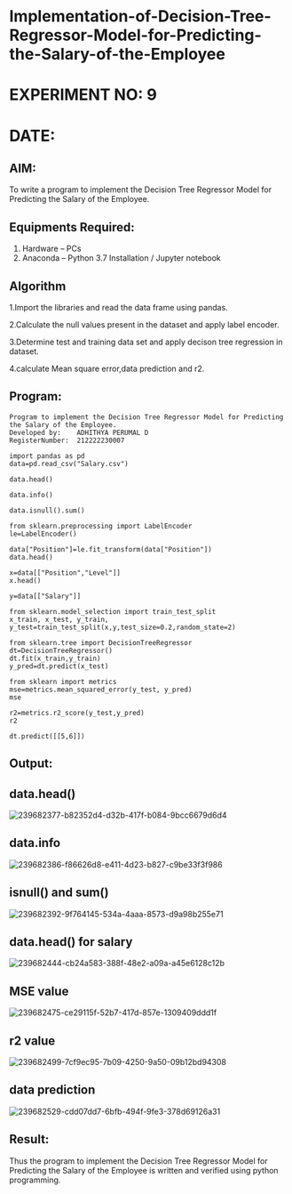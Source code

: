 # Implementation-of-Decision-Tree-Regressor-Model-for-Predicting-the-Salary-of-the-Employee
# EXPERIMENT NO: 9
# DATE: 
## AIM:
To write a program to implement the Decision Tree Regressor Model for Predicting the Salary of the Employee.

## Equipments Required:
1. Hardware – PCs
2. Anaconda – Python 3.7 Installation / Jupyter notebook

## Algorithm
1.Import the libraries and read the data frame using pandas.

2.Calculate the null values present in the dataset and apply label encoder.

3.Determine test and training data set and apply decison tree regression in dataset.

4.calculate Mean square error,data prediction and r2.

## Program:
```
Program to implement the Decision Tree Regressor Model for Predicting the Salary of the Employee.
Developed by:    ADHITHYA PERUMAL D
RegisterNumber:  212222230007
```
```
import pandas as pd
data=pd.read_csv("Salary.csv")

data.head()

data.info()

data.isnull().sum()

from sklearn.preprocessing import LabelEncoder
le=LabelEncoder()

data["Position"]=le.fit_transform(data["Position"])
data.head()

x=data[["Position","Level"]]
x.head()

y=data[["Salary"]]

from sklearn.model_selection import train_test_split
x_train, x_test, y_train, y_test=train_test_split(x,y,test_size=0.2,random_state=2)

from sklearn.tree import DecisionTreeRegressor
dt=DecisionTreeRegressor()
dt.fit(x_train,y_train)
y_pred=dt.predict(x_test)

from sklearn import metrics
mse=metrics.mean_squared_error(y_test, y_pred)
mse

r2=metrics.r2_score(y_test,y_pred)
r2

dt.predict([[5,6]])
```
## Output:

## data.head()

![239682377-b82352d4-d32b-417f-b084-9bcc6679d6d4](https://github.com/Adhithya4116/Implementation-of-Decision-Tree-Regressor-Model-for-Predicting-the-Salary-of-the-Employee/assets/118707079/20dfc614-0f34-49f6-8092-dd8f1d04c6cf)

## data.info

![239682386-f86626d8-e411-4d23-b827-c9be33f3f986](https://github.com/Adhithya4116/Implementation-of-Decision-Tree-Regressor-Model-for-Predicting-the-Salary-of-the-Employee/assets/118707079/bcc867d7-0574-47de-b2e7-1bf3bb6c1b2b)

## isnull() and sum()

![239682392-9f764145-534a-4aaa-8573-d9a98b255e71](https://github.com/Adhithya4116/Implementation-of-Decision-Tree-Regressor-Model-for-Predicting-the-Salary-of-the-Employee/assets/118707079/75784c78-49cc-40c3-8587-858f4949af22)

## data.head() for salary

![239682444-cb24a583-388f-48e2-a09a-a45e6128c12b](https://github.com/Adhithya4116/Implementation-of-Decision-Tree-Regressor-Model-for-Predicting-the-Salary-of-the-Employee/assets/118707079/583cff06-07e2-4209-ac1b-6e92d5397182)

## MSE value

![239682475-ce29115f-52b7-417d-857e-1309409ddd1f](https://github.com/Adhithya4116/Implementation-of-Decision-Tree-Regressor-Model-for-Predicting-the-Salary-of-the-Employee/assets/118707079/f7dcfaa3-c100-4928-8df2-050685090eb2)

## r2 value

![239682499-7cf9ec95-7b09-4250-9a50-09b12bd94308](https://github.com/Adhithya4116/Implementation-of-Decision-Tree-Regressor-Model-for-Predicting-the-Salary-of-the-Employee/assets/118707079/98ee00a5-28ab-4543-9d86-8462f95e2b39)

## data prediction

![239682529-cdd07dd7-6bfb-494f-9fe3-378d69126a31](https://github.com/Adhithya4116/Implementation-of-Decision-Tree-Regressor-Model-for-Predicting-the-Salary-of-the-Employee/assets/118707079/59be66e9-0774-435a-ad18-743f817fd961)


## Result:
Thus the program to implement the Decision Tree Regressor Model for Predicting the Salary of the Employee is written and verified using python programming.
